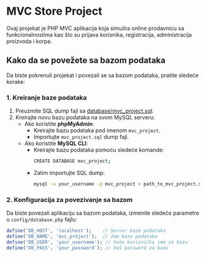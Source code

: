 # MVC Store Project

Ovaj projekat je PHP MVC aplikacija koja simulira online prodavnicu sa funkcionalnostima kao što su prijava korisnika, registracija, administracija proizvoda i korpa.

## Kako da se povežete sa bazom podataka

Da biste pokrenuli projekat i povezali se sa bazom podataka, pratite sledeće korake:

### 1. Kreiranje baze podataka

1. Preuzmite SQL dump fajl sa [database/mvc_project.sql](database/mvc_project.sql).
2. Kreirajte novu bazu podataka na svom MySQL serveru:
   - Ako koristite **phpMyAdmin**:
     - Kreirajte bazu podataka pod imenom `mvc_project`.
     - Importujte `mvc_project.sql` dump fajl.
   - Ako koristite **MySQL CLI**:
     - Kreirajte bazu podataka pomoću sledeće komande:
       ```bash
       CREATE DATABASE mvc_project;
       ```
     - Zatim importujte SQL dump:
       ```bash
       mysql -u your_username -p mvc_project < path_to_mvc_project.sql
       ```

### 2. Konfiguracija za povezivanje sa bazom

Da biste povezali aplikaciju sa bazom podataka, izmenite sledeće parametre u `config/database.php` fajlu:

```php
define('DB_HOST', 'localhost');    // Server baze podataka
define('DB_NAME', 'mvc_project');  // Ime baze podataka
define('DB_USER', 'your_username'); // Vaše korisničko ime za bazu
define('DB_PASS', 'your_password'); // Vaš password za bazu
